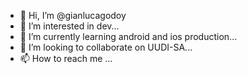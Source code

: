 - 👋 Hi, I’m @gianlucagodoy
- 👀 I’m interested in dev...
- 🌱 I’m currently learning android and ios production...
- 💞️ I’m looking to collaborate on UUDI-SA...
- 📫 How to reach me ...

<!---
gianlucagodoy/gianlucagodoy is a ✨ special ✨ repository because its `README.md` (this file) appears on your GitHub profile.
You can click the Preview link to take a look at your changes.
--->
